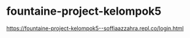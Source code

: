# fountaine-project-kelompok5


https://fountaine-project-kelompok5--soffiaazzahra.repl.co/login.html
